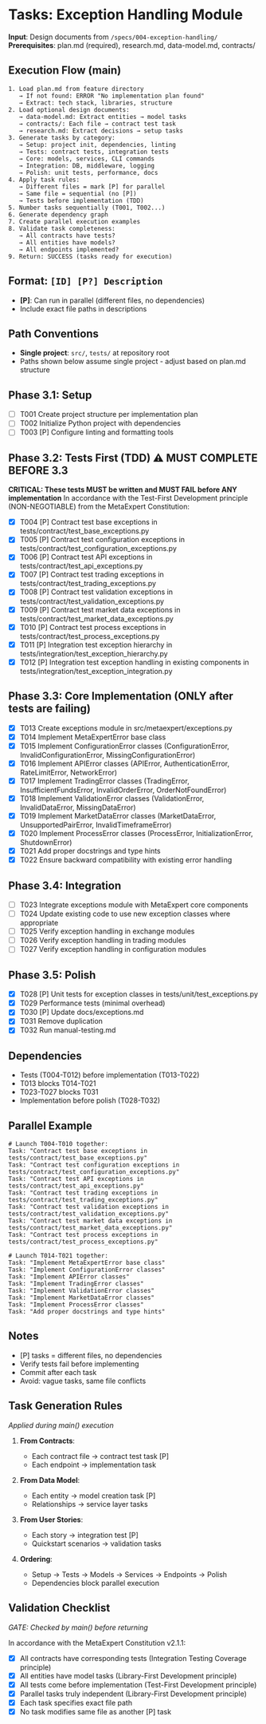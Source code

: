 # Tasks: Exception Handling Module

**Input**: Design documents from `/specs/004-exception-handling/`
**Prerequisites**: plan.md (required), research.md, data-model.md, contracts/

## Execution Flow (main)
```
1. Load plan.md from feature directory
   → If not found: ERROR "No implementation plan found"
   → Extract: tech stack, libraries, structure
2. Load optional design documents:
   → data-model.md: Extract entities → model tasks
   → contracts/: Each file → contract test task
   → research.md: Extract decisions → setup tasks
3. Generate tasks by category:
   → Setup: project init, dependencies, linting
   → Tests: contract tests, integration tests
   → Core: models, services, CLI commands
   → Integration: DB, middleware, logging
   → Polish: unit tests, performance, docs
4. Apply task rules:
   → Different files = mark [P] for parallel
   → Same file = sequential (no [P])
   → Tests before implementation (TDD)
5. Number tasks sequentially (T001, T002...)
6. Generate dependency graph
7. Create parallel execution examples
8. Validate task completeness:
   → All contracts have tests?
   → All entities have models?
   → All endpoints implemented?
9. Return: SUCCESS (tasks ready for execution)
```

## Format: `[ID] [P?] Description`
- **[P]**: Can run in parallel (different files, no dependencies)
- Include exact file paths in descriptions

## Path Conventions
- **Single project**: `src/`, `tests/` at repository root
- Paths shown below assume single project - adjust based on plan.md structure

## Phase 3.1: Setup
- [ ] T001 Create project structure per implementation plan
- [ ] T002 Initialize Python project with dependencies
- [ ] T003 [P] Configure linting and formatting tools

## Phase 3.2: Tests First (TDD) ⚠️ MUST COMPLETE BEFORE 3.3
**CRITICAL: These tests MUST be written and MUST FAIL before ANY implementation**
In accordance with the Test-First Development principle (NON-NEGOTIABLE) from the MetaExpert Constitution:
- [x] T004 [P] Contract test base exceptions in tests/contract/test_base_exceptions.py
- [x] T005 [P] Contract test configuration exceptions in tests/contract/test_configuration_exceptions.py
- [x] T006 [P] Contract test API exceptions in tests/contract/test_api_exceptions.py
- [x] T007 [P] Contract test trading exceptions in tests/contract/test_trading_exceptions.py
- [x] T008 [P] Contract test validation exceptions in tests/contract/test_validation_exceptions.py
- [x] T009 [P] Contract test market data exceptions in tests/contract/test_market_data_exceptions.py
- [x] T010 [P] Contract test process exceptions in tests/contract/test_process_exceptions.py
- [x] T011 [P] Integration test exception hierarchy in tests/integration/test_exception_hierarchy.py
- [x] T012 [P] Integration test exception handling in existing components in tests/integration/test_exception_integration.py

## Phase 3.3: Core Implementation (ONLY after tests are failing)
- [x] T013 Create exceptions module in src/metaexpert/exceptions.py
- [x] T014 Implement MetaExpertError base class
- [x] T015 Implement ConfigurationError classes (ConfigurationError, InvalidConfigurationError, MissingConfigurationError)
- [x] T016 Implement APIError classes (APIError, AuthenticationError, RateLimitError, NetworkError)
- [x] T017 Implement TradingError classes (TradingError, InsufficientFundsError, InvalidOrderError, OrderNotFoundError)
- [x] T018 Implement ValidationError classes (ValidationError, InvalidDataError, MissingDataError)
- [x] T019 Implement MarketDataError classes (MarketDataError, UnsupportedPairError, InvalidTimeframeError)
- [x] T020 Implement ProcessError classes (ProcessError, InitializationError, ShutdownError)
- [x] T021 Add proper docstrings and type hints
- [x] T022 Ensure backward compatibility with existing error handling

## Phase 3.4: Integration
- [ ] T023 Integrate exceptions module with MetaExpert core components
- [ ] T024 Update existing code to use new exception classes where appropriate
- [ ] T025 Verify exception handling in exchange modules
- [ ] T026 Verify exception handling in trading modules
- [ ] T027 Verify exception handling in configuration modules

## Phase 3.5: Polish
- [x] T028 [P] Unit tests for exception classes in tests/unit/test_exceptions.py
- [x] T029 Performance tests (minimal overhead)
- [x] T030 [P] Update docs/exceptions.md
- [x] T031 Remove duplication
- [x] T032 Run manual-testing.md

## Dependencies
- Tests (T004-T012) before implementation (T013-T022)
- T013 blocks T014-T021
- T023-T027 blocks T031
- Implementation before polish (T028-T032)

## Parallel Example
```
# Launch T004-T010 together:
Task: "Contract test base exceptions in tests/contract/test_base_exceptions.py"
Task: "Contract test configuration exceptions in tests/contract/test_configuration_exceptions.py"
Task: "Contract test API exceptions in tests/contract/test_api_exceptions.py"
Task: "Contract test trading exceptions in tests/contract/test_trading_exceptions.py"
Task: "Contract test validation exceptions in tests/contract/test_validation_exceptions.py"
Task: "Contract test market data exceptions in tests/contract/test_market_data_exceptions.py"
Task: "Contract test process exceptions in tests/contract/test_process_exceptions.py"

# Launch T014-T021 together:
Task: "Implement MetaExpertError base class"
Task: "Implement ConfigurationError classes"
Task: "Implement APIError classes"
Task: "Implement TradingError classes"
Task: "Implement ValidationError classes"
Task: "Implement MarketDataError classes"
Task: "Implement ProcessError classes"
Task: "Add proper docstrings and type hints"
```

## Notes
- [P] tasks = different files, no dependencies
- Verify tests fail before implementing
- Commit after each task
- Avoid: vague tasks, same file conflicts

## Task Generation Rules
*Applied during main() execution*

1. **From Contracts**:
   - Each contract file → contract test task [P]
   - Each endpoint → implementation task
   
2. **From Data Model**:
   - Each entity → model creation task [P]
   - Relationships → service layer tasks
   
3. **From User Stories**:
   - Each story → integration test [P]
   - Quickstart scenarios → validation tasks

4. **Ordering**:
   - Setup → Tests → Models → Services → Endpoints → Polish
   - Dependencies block parallel execution

## Validation Checklist
*GATE: Checked by main() before returning*

In accordance with the MetaExpert Constitution v2.1.1:
- [x] All contracts have corresponding tests (Integration Testing Coverage principle)
- [x] All entities have model tasks (Library-First Development principle)
- [x] All tests come before implementation (Test-First Development principle)
- [x] Parallel tasks truly independent (Library-First Development principle)
- [x] Each task specifies exact file path
- [x] No task modifies same file as another [P] task
